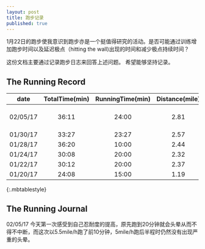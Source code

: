 ```yaml
---
layout: post
title: 跑步记录
published: true
---
```


1月22日的跑步使我意识到跑步亦是一个挺值得研究的活动。是否可能通过训练增加跑步时间以及延迟极点（hitting the wall)出现的时间和减少极点持续时间？

这份文档主要通过记录跑步日志来回答上述问题。
希望能够坚持记录。

## The Running Record
|date | TotalTime(min) | RunningTime(min) | Distance(mile) | Bonking(min) |
|:---:| :---------:|:-----:|:----:|:----:|
|02/05/17|36:11|24:00|2.81|11:00-15:00,22:00-24:00|
|01/30/17|33:27|23:27|2.57|9:00-15:00|
|01/28/17|36:20|10:00|2.44|8:00-|
|01/24/17|30:08|20:00|2.32|12:00-15:00|
| 01/22/17 |30:12|20:00|2.37| 12:00-17:00|
| 01/20/17 | 24:08 |15:00| 1.19  |NA |
{:.mbtablestyle}

## The Running Journal

02/05/17 今天第一次感受到自己忍耐度的提高，原先跑到20分钟就会头晕从而不得不中断，而这次以5.5mile/h跑了前10分钟，5mile/h跑后半程时仍然没有出现严重的头晕。
